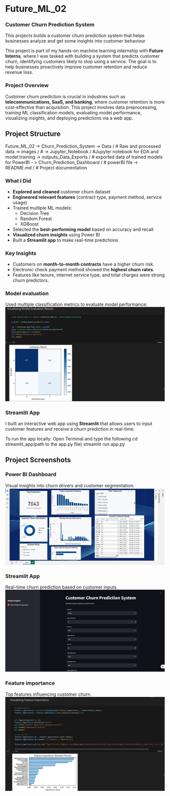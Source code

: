 # Future_ML_02

### Customer Churn Prediction System

This projects builds a customer churn prediction system that helps businesses analyze and get some insights into customer behaviour

This project is part of my hands-on machine learning internship with **Future Interns**, where I was tasked with building a system that predicts customer churn, identifying customers likely to stop using a service. The goal is to help businesses proactively improve customer retention and reduce revenue loss.

### Project Overview

Customer churn prediction is crucial in industries such as **telecommunications, SaaS, and banking**, where customer retention is more cost-effective than acquisition. This project involves data preprocessing, training ML classification models, evaluating model performance, visualizing insights, and deploying predictions via a web app.


## Project Structure
Future_ML_02 
    -> Churn_Prediction_System
        -> Data / # Raw and processed data
        -> images / # 
        -> Jupyter_Notebook / #Jupyter notebook for EDA and model training
        -> outputs_Data_Exports / # exported data of trained models for PowerBI
        - > Churn_Prediction_Dashboard / # powerBI file
    -> README.md / # Project documentation


### What I Did

- **Explored and cleaned** customer churn dataset
- **Engineered relevant features** (contract type, payment method, service usage)
- Trained multiple ML models:  
  -  Decision Tree  
  -  Random Forest  
  -  XGBoost
- Selected the **best-performing model** based on accuracy and recall
- **Visualized churn insights** using Power BI
- Built a **Streamlit app** to make real-time predictions

###  Key Insights

- Customers on **month-to-month contracts** have a higher churn risk.
- Electronic check payment method showed the **highest churn rates**.
- Features like tenure, internet service type, and total charges were strong churn predictors.

### Model evaluation

Used multiple classification metrics to evaluate model performance:
![Model Evaluation](Churn_Prediction_System/images/model_results.png)


### Streamlit App

I built an interactive web app using **Streamlit** that allows users to input customer features and receive a churn prediction in real-time.

To run the app locally:
Open Terminal and type the following
cd streamlit_app(path to the app.py file)
streamlit run app.py

## Project Screenshots

### Power BI Dashboard
Visual insights into churn drivers and customer segmentation.
![Power BI Dashboard](Churn_Prediction_System/images/churn_dashboard_powerBI.png)


### Streamlit App
Real-time churn prediction based on customer inputs.
![Streamlit App](Churn_Prediction_System/images/streamlit_app.png)


### Feature importance 
Top features influencing customer churn.
![Feature Importance](Churn_Prediction_System/images/feature_importance.png)

